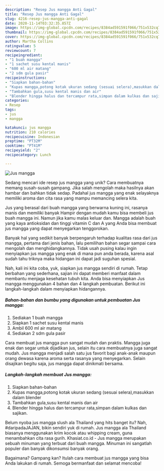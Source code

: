 ```yaml
---
description: "Resep Jus mangga Anti Gagal"
title: "Resep Jus mangga Anti Gagal"
slug: 4216-resep-jus-mangga-anti-gagal
date: 2020-11-14T03:32:35.857Z
image: https://img-global.cpcdn.com/recipes/8384ad591591f066/751x532cq70/jus-mangga-foto-resep-utama.jpg
thumbnail: https://img-global.cpcdn.com/recipes/8384ad591591f066/751x532cq70/jus-mangga-foto-resep-utama.jpg
cover: https://img-global.cpcdn.com/recipes/8384ad591591f066/751x532cq70/jus-mangga-foto-resep-utama.jpg
author: Martha Collins
ratingvalue: 5
reviewcount: 7
recipeingredient:
- "1 buah mangga"
- "1 sachet susu kental manis"
- "600 ml air matang"
- "2 sdm gula pasir"
recipeinstructions:
- "Siapkan bahan-bahan"
- "Kupas mangga,potong kotak ukuran sedang (sesuai selera),masukkan dalam blender"
- "Tambahkan gula,susu kental manis dan air"
- "Blender hingga halus dan tercampur rata,simpan dalam kulkas dan sajikan."
categories:
- Resep
tags:
- jus
- mangga

katakunci: jus mangga 
nutrition: 210 calories
recipecuisine: Indonesian
preptime: "PT32M"
cooktime: "PT41M"
recipeyield: "2"
recipecategory: Lunch

---
```



![Jus mangga](https://img-global.cpcdn.com/recipes/8384ad591591f066/751x532cq70/jus-mangga-foto-resep-utama.jpg)

Sedang mencari ide resep jus mangga yang unik? Cara membuatnya memang susah-susah gampang. Jika salah mengolah maka hasilnya akan hambar dan bahkan tidak sedap. Padahal jus mangga yang enak selayaknya memiliki aroma dan cita rasa yang mampu memancing selera kita.

Jus yang berasal dari buah mangga yang berwarna kuning ini, rasanya manis dan memiliki banyak Hampir dengan mudah kamu bisa membeli jus buah mangga ini. Namun jika kamu malas keluar dan. Mangga adalah buah yang kaya antioksidan dan tinggi vitamin C dan A yang Anda bisa membuat jus mangga yang dapat menyegarkan tenggorokan.

Banyak hal yang sedikit banyak berpengaruh terhadap kualitas rasa dari jus mangga, pertama dari jenis bahan, lalu pemilihan bahan segar sampai cara mengolah dan menghidangkannya. Tidak usah pusing kalau ingin menyiapkan jus mangga yang enak di mana pun anda berada, karena asal sudah tahu triknya maka hidangan ini dapat jadi suguhan spesial.


Nah, kali ini kita coba, yuk, siapkan jus mangga sendiri di rumah. Tetap berbahan yang sederhana, sajian ini dapat memberi manfaat dalam membantu menjaga kesehatan tubuh kita. Anda bisa menyiapkan Jus mangga menggunakan 4 bahan dan 4 langkah pembuatan. Berikut ini langkah-langkah dalam menyiapkan hidangannya.

<!--inarticleads1-->

##### Bahan-bahan dan bumbu yang digunakan untuk pembuatan Jus mangga:

1. Sediakan 1 buah mangga
1. Siapkan 1 sachet susu kental manis
1. Ambil 600 ml air matang
1. Sediakan 2 sdm gula pasir


Cara membuat jus mangga pun sangat mudah dan praktis. Mangga juga enak dan segar untuk dijadikan jus, selain itu cara membuatnya juga sangat mudah. Jus mangga menjadi salah satu jus favorit bagi anak-anak maupun orang dewasa karena aroma serta rasanya yang menyegarkan. Selain disajikan begitu saja, jus mangga dapat dinikmati bersama. 

<!--inarticleads2-->

##### Langkah-langkah membuat Jus mangga:

1. Siapkan bahan-bahan
1. Kupas mangga,potong kotak ukuran sedang (sesuai selera),masukkan dalam blender
1. Tambahkan gula,susu kental manis dan air
1. Blender hingga halus dan tercampur rata,simpan dalam kulkas dan sajikan.


Belum nyoba jus mangga slush ala Thailand yang hits banget itu? Nah, #daripadaJAJAN, bikin sendiri yuk di rumah. Jus mangga ala Thailand biasanya menggunakan krim kocok atau whipping cream, guna menambahkan cita rasa gurih. Khasiat.co.id - Jus mangga merupakan sebuah minuman yang terbuat dari buah mangga. Minuman ini sangatlah populer dan banyak dikonsumsi banyak orang. 

Bagaimana? Gampang kan? Itulah cara membuat jus mangga yang bisa Anda lakukan di rumah. Semoga bermanfaat dan selamat mencoba!
